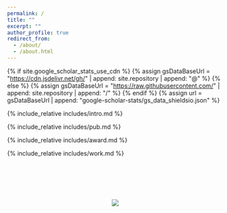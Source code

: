 ```yaml
---
permalink: /
title: ""
excerpt: ""
author_profile: true
redirect_from: 
  - /about/
  - /about.html
---
```


{% if site.google_scholar_stats_use_cdn %}
{% assign gsDataBaseUrl = "https://cdn.jsdelivr.net/gh/" | append: site.repository | append: "@" %}
{% else %}
{% assign gsDataBaseUrl = "https://raw.githubusercontent.com/" | append: site.repository | append: "/" %}
{% endif %}
{% assign url = gsDataBaseUrl | append: "google-scholar-stats/gs_data_shieldsio.json" %}



{% include_relative includes/intro.md %}

{% include_relative includes/pub.md %}

{% include_relative includes/award.md %}

{% include_relative includes/work.md %}

<br />
<br />
<br />
<br />
<br />
<div style="text-align: center; line-height: 100px">
<a href='https://clustrmaps.com/site/1bq4k'  title='Visit tracker'><img src='//clustrmaps.com/map_v2.png?cl=ffffff&w=300&t=tt&d=USVT5ZdiMifi_f-uIMrY3tmJJC5s1RLU2rz5sVs8mjY'/></a>
</div>

<!-- <script type="text/javascript" id="clustrmaps" src="//clustrmaps.com/map_v2.js?d=USVT5ZdiMifi_f-uIMrY3tmJJC5s1RLU2rz5sVs8mjY&cl=ffffff&w=a"></script> -->